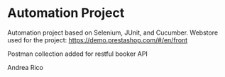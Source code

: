 # Automation Project 

Automation project based on Selenium, JUnit, and Cucumber. 
Webstore used for the project: https://demo.prestashop.com/#/en/front


Postman collection added for restful booker API 


Andrea Rico 

